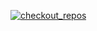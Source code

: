 [![checkout_repos](https://github.com/ockwe/ecko/actions/workflows/checkout_repos.yml/badge.svg)](https://github.com/ockwe/ecko/actions/workflows/checkout_repos.yml)
